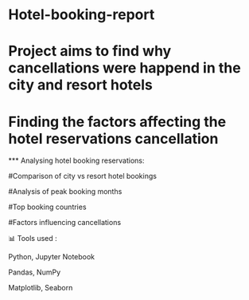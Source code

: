 # Hotel-booking-report

# Project aims to find why cancellations were happend in the city and resort hotels

# Finding the factors affecting the hotel reservations cancellation

*** Analysing hotel booking reservations:

#Comparison of city vs resort hotel bookings

#Analysis of peak booking months

#Top booking countries

#Factors influencing cancellations

📊 Tools used :

Python, Jupyter Notebook

Pandas, NumPy

Matplotlib, Seaborn

